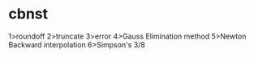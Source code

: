 # cbnst
1>roundoff
2>truncate
3>error
4>Gauss Elimination method
5>Newton Backward interpolation
6>Simpson's 3/8